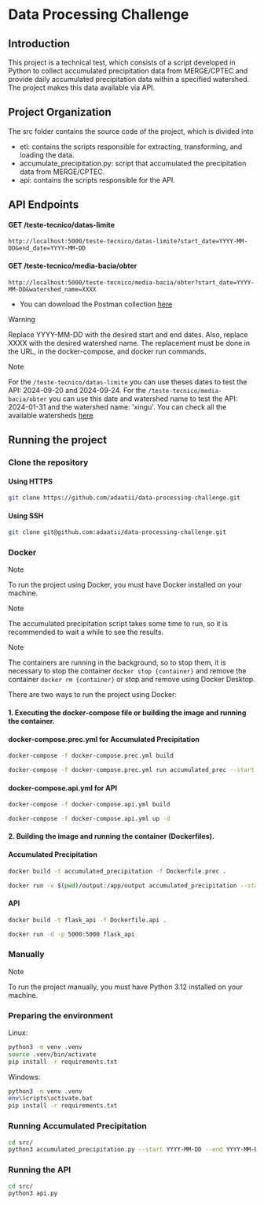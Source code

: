 
# Data Processing Challenge

## Introduction 

This project is a technical test, which consists of a script developed in Python
to collect accumulated precipitation data from MERGE/CPTEC and provide daily 
accumulated precipitation data within a specified watershed. The project makes 
this data available via API.

## Project Organization

The src folder contains the source code of the project, which is divided into

- etl: contains the scripts responsible for extracting, transforming, and loading the data.
- accumulate_precipitation.py: script that accumulated the precipitation data from MERGE/CPTEC.
- api: contains the scripts responsible for the API.

## API Endpoints

#### GET /teste-tecnico/datas-limite
```http://localhost:5000/teste-tecnico/datas-limite?start_date=YYYY-MM-DD&end_date=YYYY-MM-DD```
#### GET /teste-tecnico/media-bacia/obter
```http://localhost:5000/teste-tecnico/media-bacia/obter?start_date=YYYY-MM-DD&watershed_name=XXXX```

 - You can download the Postman collection [here](https://github.com/adaatii/data-processing-challenge/tree/main/postman)

> [!WARNING]
> Replace YYYY-MM-DD with the desired start and end dates. Also, replace XXXX with the desired watershed name.
> The replacement must be done in the URL, in the docker-compose, and docker run commands.

> [!NOTE]
> For the ```/teste-tecnico/datas-limite``` you can use theses dates to test the API: 2024-09-20 and 2024-09-24.
> For the ```/teste-tecnico/media-bacia/obter``` you can use this date and watershed name to test the API: 2024-01-31 and the watershed name: 'xingu'.
> You can check all the available watersheds [here](https://github.com/adaatii/data-processing-challenge/tree/main/contornos).

## Running the project

### Clone the repository

#### Using HTTPS
```bash
git clone https://github.com/adaatii/data-processing-challenge.git
```

#### Using SSH
```bash
git clone git@github.com:adaatii/data-processing-challenge.git
```

### Docker

> [!NOTE]
> To run the project using Docker, you must have Docker installed on your machine.

> [!NOTE]
> The accumulated precipitation script takes some time to run, so it is recommended to wait a while to see the results.

> [!NOTE]
> The containers are running in the background, so to stop them, it is necessary to stop the container `docker stop {container}`
> and remove the container `docker rm {container}` or stop and remove using Docker Desktop.

There are two ways to run the project using Docker:

#### 1. Executing the docker-compose file or building the image and running the container.

#### docker-compose.prec.yml for Accumulated Precipitation

```bash
docker-compose -f docker-compose.prec.yml build
```

```bash
docker-compose -f docker-compose.prec.yml run accumulated_prec --start YYYY-MM-DD --end YYYY-MM-DD
```

#### docker-compose.api.yml for API

```bash
docker-compose -f docker-compose.api.yml build
```

```bash
docker-compose -f docker-compose.api.yml up -d
```

#### 2. Building the image and running the container (Dockerfiles).

#### Accumulated Precipitation

```bash
docker build -t accumulated_precipitation -f Dockerfile.prec .
```

```bash 
docker run -v $(pwd)/output:/app/output accumulated_precipitation --start YYYY-MM-DD --end YYYY-MM-DD
```

#### API

```bash
docker build -t flask_api -f Dockerfile.api .
```

```bash
docker run -d -p 5000:5000 flask_api
```

### Manually

> [!NOTE]
> To run the project manually, you must have Python 3.12 installed on your machine.

### Preparing the environment
Linux:
```bash
python3 -m venv .venv
source .venv/bin/activate
pip install -r requirements.txt
```

Windows:
```bash
python3 -m venv .venv
env\Scripts\activate.bat
pip install -r requirements.txt
```

### Running Accumulated Precipitation

```bash
cd src/
python3 accumulated_precipitation.py --start YYYY-MM-DD --end YYYY-MM-DD
```

### Running the API

```bash
cd src/
python3 api.py
```